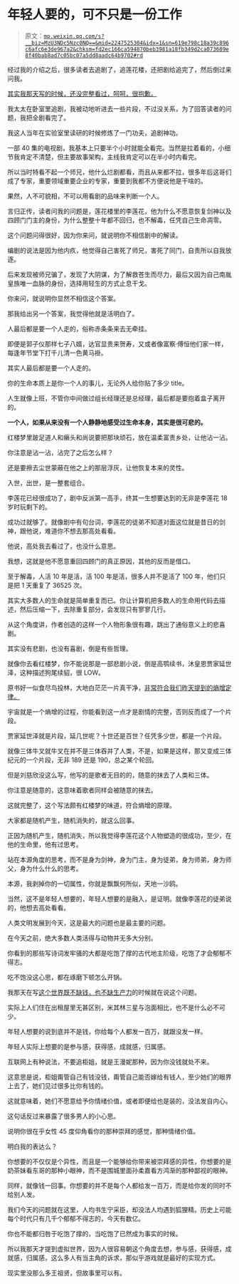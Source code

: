 # 年轻人要的，可不只是一份工作

> 原文：[`mp.weixin.qq.com/s?__biz=MzU3NDc5Nzc0NQ==&mid=2247525304&idx=1&sn=619e798c18a39c896c6afc6e3de967a2&chksm=fd2ec166ca594870beb3981a18fb349d2ca073689e8f40bab8ad7c05bc07a5dd8aadc64b9702#rd`](http://mp.weixin.qq.com/s?__biz=MzU3NDc5Nzc0NQ==&mid=2247525304&idx=1&sn=619e798c18a39c896c6afc6e3de967a2&chksm=fd2ec166ca594870beb3981a18fb349d2ca073689e8f40bab8ad7c05bc07a5dd8aadc64b9702#rd)

经过我的介绍之后，很多读者去追剧了，追莲花楼，还把剧给追完了，然后倒过来问我。

[其实我那天写的时候，还没完整看过，呵呵，很抱歉。](http://mp.weixin.qq.com/s?__biz=MzU0MjYwNDU2Mw==&mid=2247511857&idx=1&sn=e6a0d10f54b4f77372af6341b619de40&chksm=fb1ac34dcc6d4a5bedc384120af0266a126ba498f4a8f99f48f8e7ec042c2a497cb22600de13&scene=21#wechat_redirect)

我太太在卧室里追剧，我被动地听进去一些片段，不过没关系，为了回答读者的问题，我把全剧看完了。

我这人当年在实验室里读研的时候修炼了一门功夫，追剧神功。

一部 40 集的电视剧，我基本上只要半个小时就能全看完。当然是拉着看的，小细节我肯定不清楚，但主要故事架构，主线我肯定可以在半小时内看完。

所以当时特看不起一个师兄，他什么烂剧都看，而且从来都不拉，很多年后这哥们成了专家，重要领域重要企业的专家，重要到我都不方便说他是干啥的。

果然，人不可貌相，不可以用看剧的品味来判断一个人。

言归正传，读者问我的问题是，莲花楼里的李莲花，他为什么不愿意恢复剑神以及四顾门门主的身份，为什么整整十年都不回归，也不解毒，任凭自己生命凋零。

这个问题问得很好，因为你来问，就说明你不相信剧中的解读。

编剧的说法是因为他内疚，他觉得自己害死了师兄，害死了同门，自责所以自我放逐。

后来发现被师兄骗了，发现了大阴谋，为了解救苍生而尽力，最后又因为自己南胤皇族唯一血脉的身份，选择用轻生的方式止息干戈。

你来问，就说明你显然不相信这个答案。

那我给出另一个答案，我觉得他就是活明白了。

人最后都是要一个人走的，俗称赤条条来去无牵挂。

即便是郭子仪那样七子八婿，达官显贵来贺寿，又或者像富察·傅恒他们家一样，每逢年节堂下打千儿清一色黄马褂。

其实人最后都是要一个人走的。

你的生命本质上是你一个人的事儿，无论外人给你贴了多少 title。

人生就像上班，不管你中间做过组长经理还是总经理，最后都是要抱着盒子离开的。

**一个人，如果从来没有一个人静静地感受过生命本身，其实是很可悲的。**

红楼梦里跛足道人和癞头和尚说要把那块顽石，放在温柔富贵乡处，让他沾一沾。

你注意是沾一沾，沾完了之后怎么样？

还是要擦去尘世蒙蔽在他之上的那层浮灰，让他恢复本来的灵性。

入世，出世，是一整套组合。

李莲花已经很成功了，剧中反派第一高手，终其一生想要达到的无非是李莲花 18 岁时玩剩下的。

成功过就够了。就像剧中有句台词，李莲花的徒弟不知道对面这位就是昔日的剑神，跟他说，难道你不想去那高处看看。

他说，高处我去看过了，也没什么意思。

我想，这就是他不愿意重回四顾门的真正原因，其他的反而是借口。

至于解毒，人活 10 年是活，活 100 年是活，很多人并不是活了 100 年，他们只是把 1 天重复了 36525 次。

其实大多数人的生命就是简单重复而已。你让计算机把多数人的生命用代码去描述，然后压缩一下，去除重复部分，会发现只有寥寥几行。

从这个角度讲，作者创造的这样一个人物形象很有趣，跳出了通俗意义上的悲喜剧。

其实没有悲剧，也没有喜剧，倒是有些哲理。

就像你去看红楼梦，你不能说那是一部悲剧小说，倒是高鹗续书，沐皇恩贾家延世泽，这种描述狗尾续貂，很 LOW。

原书好一似食尽鸟投林，大地白茫茫一片真干净，[非常符合我们昨天提到的熵增定律。](http://mp.weixin.qq.com/s?__biz=MzU3NDc5Nzc0NQ==&mid=2247525299&idx=1&sn=a3a1c8979c936b0f88a2bd3366edd305&chksm=fd2ec16dca59487bc132aaeef3f2b610498f2811701df037046098d592a0e37f91a0bc8b4838&scene=21#wechat_redirect)

宇宙就是一个熵增的过程，你能看到这一点才是剧情的完整，否则反而成了一个片段。

贾家延世泽就是片段，延几世呢？十世还是百世？任凭多少世，都是一个片段。

就像三体牛叉就牛叉在并不是三体吞并了人类，不是，如果是这样，那又变成三体纪元的一个片段，无非 189 还是 190，总之某个轮回。 

但是刘慈欣没这么写，他写的是歌者无目的的，随意的抹去了人类和三体。 

你注意是随意的，这意味着歌者同样会被随意的抹去。

这就完整了，这个写法颇有红楼梦的味道，符合熵增的原理。

大家都是随机产生，随机消失的，就这么回事。 

正因为随机产生，随机消失，所以我觉得李莲花这个人物塑造的很成功，至少，在他的生命里，他有过思考。

站在本源角度的思考，而不是身为剑神，身为门主，身为徒弟，身为师弟，身为师父，身为什么什么的思考。

本源，我剥掉你的一切属性，你就是飘飘何所似，天地一沙鸥。

当然，这不是年轻人想要的，年轻人想要的是融入，是证明。就像李莲花的徒弟说的，他想去高处看看。

人类文明发展到今天，这是最大的问题也是最主要的问题。

在今天之前，绝大多数人类活得与动物并无多大分别。

你看到的那些写诗词发牢骚的大都是吃饱了撑的古代地主阶级，吃饱了才会郁郁不得志。

吃不饱没这心思，都在琢磨下顿怎么开锅。

我那天在写[这个世界既不缺钱，也不缺生产力](http://mp.weixin.qq.com/s?__biz=MzU0MjYwNDU2Mw==&mid=2247511852&idx=1&sn=bbee3dc6a0e7d11d9fe93d8bb71a1f65&chksm=fb1ac350cc6d4a46785eb1175cdccbe5adca411cbfeb7d57ac41211b417ac20afab12e73232f&scene=21#wechat_redirect)的时候就在说这个问题。

实际上人们住在出租屋里无甚区别，米其林三星与泡面相比，也不是什么必不可少。

年轻人想要的说到底并不是钱，你给每个人都发一百万，就跟没发一样。

年轻人实际上想要的是参与感，获得感，成就感，归属感。

互联网上有种说法，不要追柜姐，就是王漫妮那种，因为你没钱就处不来。

这意思是说，柜姐甭管自己有钱没钱，甭管自己能否嫁给有钱人，至少她们的眼界上去了，她们见过很多比你有钱的。

这就意味着，她们不愿意给予你情绪价值，或者即便给也是装的，没法发自内心。

这句话反过来暴露了很多男人的小心思。

说明你很在乎女性 45 度仰角看你的那种崇拜的感觉，那种情绪价值。

明白我的表达么？

你想要的不仅仅是个异性，而且是一个能够给你带来被崇拜感的异性，你想要的是奶茶妹看东哥的那种小眼神，而不是围城里面孙柔嘉看方鸿渐的那种鄙视的眼神。

同样，就像钱一回事。你想要的并不是每个人都给发一百万，而是给你发的同时不给别人发。

我们今天的问题就在这里，人均书生宁采臣，却没法人均遇到狐狸精。历史上可能每个时代只有几千个郁郁不得志的，今天有数亿。

你也不能都归咎于吃饱了撑的，当吃饱了已然成为事实的时候。

所以我那天才提到虚拟世界，因为人很容易朝这个角度去想，参与感，获得感，成就感，归属感，这么多人有当主角的诉求，那似乎游戏就是最好的实现方式。

现实里没那么多王祖贤，但故事里可以有。